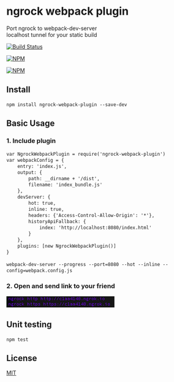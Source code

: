 # ngrock webpack plugin

Port ngrock to webpack-dev-server  
localhost tunnel for your static build

[![Build Status](https://api.travis-ci.org/edtoken/ngrock-webpack-plugin.svg?branch=master)](https://travis-ci.org/edtoken/ngrock-webpack-plugin)

[![NPM](https://nodei.co/npm/ngrock-webpack-plugin.png?downloads=true&downloadRank=true&stars=true)](https://nodei.co/npm/ngrock-webpack-plugin/)

[![NPM](https://nodei.co/npm-dl/ngrock-webpack-plugin.png?height=3)](https://nodei.co/npm/ngrock-webpack-plugin/)

## Install
```
npm install ngrock-webpack-plugin --save-dev
```

## Basic Usage

### 1. Include plugin
   
```
var NgrockWebpackPlugin = require('ngrock-webpack-plugin')
var webpackConfig = {
    entry: 'index.js',
    output: {
        path: __dirname + '/dist',
        filename: 'index_bundle.js'
    },
    devServer: {
        hot: true,
        inline: true,
        headers: {'Access-Control-Allow-Origin': '*'},
        historyApiFallback: {
            index: 'http://localhost:8080/index.html'
        }
    },
    plugins: [new NgrockWebpackPlugin()]
}

webpack-dev-server --progress --port=8080 --hot --inline --config=webpack.config.js
```

### 2. Open and send link to your friend
![LogMessage](/log.png)



## Unit testing
```
npm test
```

## License
[MIT](https://github.com/edtoken/ngrock-webpack-plugin/blob/master/LICENSE)
